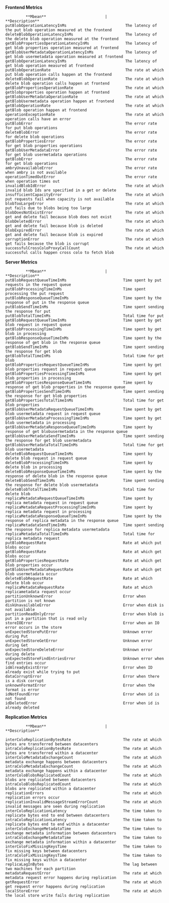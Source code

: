**Frontend Metrics**

             **Mbean**	                        |                          **Description**    
    putBlobOperationLatencyInMs                          The latency of the put blob operation measured at the frontend
    deleteBlobOperationLatencyInMs                       The latency of the delete blob operation measured at the frontend
    getBlobPropertiesOperationLatencyInMs                The latency of get blob properties operation measured at frontend
    getBlobUserMetadataOperationLatencyInMs              The latency of get blob usermetadata operation measured at frontend
    getBlobOperationLatencyInMs                          The latency of get blob operation measured at frontend
    putBlobOperationRate                                 The rate at which put blob operation calls happen at the frontend
    deleteBlobOperationRate                              The rate at which delete blob operation calls happen at frontend
    getBlobPropertiesOperationRate                       The rate at which getblobproperties operation happen at frontend
    getBlobUserMetadataOperationRate                     The rate at which getBlobUsermetadata operation happen at frontend
    getBlobOperationRate                                 The rate at which getBlob operation happen at frontend
    operationExceptionRate                               The rate at which operation calls have an error
    putBlobError                                         The error rate for put blob operations
    deleteBlobError                                      The error rate for delete blob operations
    getBlobPropertiesError                               The error rate for get blob properties operations
    getBlobUserMetadataError                             The error rate for get blob usermetadata operations
    getBlobError                                         The error rate for get blob operations            
    ambryUnavailableError                                The error rate when ambry is not available 
    operationTimedOutError                               The error rate when operation times out
    invalidBlobIdError                                   The rate at which invalid blob Ids are specified in a get or delete
    insufficientCapacityError                            The rate at which put requests fail when capacity is not available
    blobTooLargeError                                    The rate at which put fails due to blobs being too large
    blobDoesNotExistError                                The rate at which get and delete fail because blob does not exist
    blobDeletedError                                     The rate at which get and delete fail because blob is deleted
    blobExpiredError                                     The rate at which get and delete fail because blob is expired
    corruptionError                                      The rate at which get fails because the blob is corrupt
    successfulCrossColoProxyCallCount                    The rate at which successful calls happen cross colo to fetch blob


**Server Metrics**

             **Mbean**	                        |                          **Description**  
    putBlobRequestQueueTimeInMs                         Time spent by put requests in the request queue  
    putBlobProcessingTimeInMs                           Time spent processing the put request  
    putBlobResponseQueueTimeInMs                        Time spent by the response of put in the response queue  
    putBlobSendTimeInMs                                 Time spent sending the response for put  
    putBlobTotalTimeInMs                                Total time for put  
    getBlobRequestQueueTimeInMs                         Time spent by get blob request in request queue    
    getBlobProcessingTimeInMs                           Time spent by get blob in processing  
    getBlobResponseQueueTimeInMs                        Time spent by the response of get blob in the response queue  
    getBlobSendTimeInMs                                 Time spent sending the response for get blob  
    getBlobTotalTimeInMs                                Total time for get blob  
    getBlobPropertiesRequestQueueTimeInMs               Time spent by get blob properties request in request queue  
    getBlobPropertiesProcessingTimeInMs                 Time spent by get blob properties in processing  
    getBlobPropertiesResponseQueueTimeInMs              Time spent by response of get blob properties in the response queue  
    getBlobPropertiesSendTimeInMs                       Time spent sending the response for get blob properties  
    getBlobPropertiesTotalTimeInMs                      Total time for get blob properties  
    getBlobUserMetadataRequestQueueTimeInMs             Time spent by get blob usermetadata request in request queue  
    getBlobUserMetadataProcessingTimeInMs               Time spent by get blob usermetadata in processing  
    getBlobUserMetadataResponseQueueTimeInMs            Time spent by response of get blobusermetadata in the response queue  
    getBlobUserMetadataSendTimeInMs                     Time spent sending the response for get blob usermetadata  
    getBlobUserMetadataTotalTimeInMs                    Total time for get blob usermetadata  
    deleteBlobRequestQueueTimeInMs                      Time spent by delete blob request in request queue  
    deleteBlobProcessingTimeInMs                        Time spent by delete blob in processing  
    deleteBlobResponseQueueTimeInMs                     Time spent by the response of delete blob in the response queue  
    deleteBlobSendTimeInMs                              Time spent sending the response for delete blob usermetadata  
    deleteBlobTotalTimeInMs                             Total time for delete blob  
    replicaMetadataRequestQueueTimeInMs                 Time spent by replica metadata request in request queue  
    replicaMetadataRequestProcessingTimeInMs            Time spent by replica metadata request in processing  
    replicaMetadataResponseQueueTimeInMs                Time spent by the response of replica metadata in the response queue  
    replicaMetadataSendTimeInMs                         Time spent sending the response for replica metadata usermetadata  
    replicaMetadataTotalTimeInMs                        Total time for replica metadata request  
    putBlobRequestRate                                  Rate at which put blobs occur
    getBlobRequestRate                                  Rate at which get blobs occur
    getBlobPropertiesRequestRate                        Rate at which get blob properties occur
    getBlobUserMetadataRequestRate                      Rate at which get blob usermetadata occur
    deleteBlobRequestRate                               Rate at which delete blob occur
    replicaMetadataRequestRate                          Rate at which replicametadata request occur
    partitionUnknownError                               Error when partition is not known
    diskUnavailableError                                Error when disk is not available
    partitionReadOnlyError                              Error when blob is put in a partition that is read only
    storeIOError                                        Error when an IO error occurs in the store
    unExpectedStorePutError                             Unknown error during Put
    unExpectedStoreGetError                             Unknown error during Get
    unExpectedStoreDeleteError                          Unknown error during delete
    unExpectedStoreFindEntriesError                     Unknown error when find entries occur                                 
    idAlreadyExistError                                 Error when ID already exist while trying to put
    dataCorruptError                                    Error when there is a disk corrupt
    unknownFormatError                                  Error when the format is error
    idNotFoundError                                     Error when id is not found                       
    idDeletedError                                      Error when id is already deleted

**Replication Metrics**

             **Mbean**	                        |                          **Description**  

    interColoReplicationBytesRate                       The rate at which bytes are transferred between datacenters  
    intraColoReplicationBytesRate                       The rate at which bytes are transferred within a datacenter  
    interColoMetadataExchangeCount                      The rate at which metadata exchange happens between datacenters  
    intraColoMetadataExchangeCount                      The rate at which metadata exchange happens within a datacenter  
    interColoBlobsReplicatedCount                       The rate at which blobs are replicated between datacenters  
    intraColoBlobsReplicatedCount                       The rate at which blobs are replicated within a datacenter  
    replicationErrors                                   The rate at which replication errors occur
    replicationInvalidMessageStreamErrorCount           The rate at which invalid messages are seen during replication
    interColoReplicationLatency                         The time taken to replicate bytes end to end between datacenters
    intraColoReplicationLatency                         The time taken to replicate bytes end to end within a datacenter
    interColoExchangeMetadataTime                       The time taken to exchange metadata information between datacenters
    intraColoExchangeMetadataTime                       The time taken to exchange metadata information within a datacenter
    interColoFixMissingKeysTime                         The time taken to fix missing keys between datacenters
    intraColoFixMissingKeysTime                         The time taken to fix missing keys within a datacenter
    replicaLagInBytes                                   The lag between two machines for each partition
    metadataRequestError                                The rate at which metadata request error happens during replication
    getRequestError                                     The rate at which get request error happens during replication
    localStoreError                                     The rate at which the local store write fails during replication